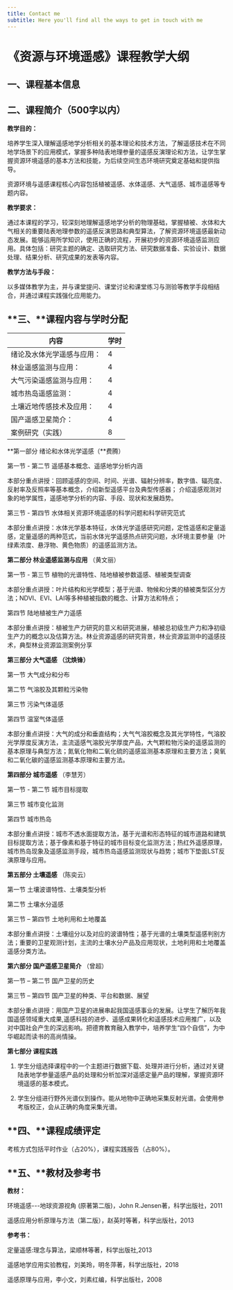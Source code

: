 ```yaml
---
title: Contact me
subtitle: Here you'll find all the ways to get in touch with me
---
```

# **《资源与环境遥感》课程教学大纲**

## 一、**课程基本信息**

 

## 二、课程简介（500字以内）

**教学目的：**

培养学生深入理解遥感地学分析相关的基本理论和技术方法，了解遥感技术在不同地学场景下的应用模式，掌握多种陆表地理参量的遥感反演理论和方法，让学生掌握资源环境遥感的基本方法和技能，为后续空间生态环境研究奠定基础和提供指导。

资源环境与遥感课程核心内容包括植被遥感、水体遥感、大气遥感、城市遥感等专题内容。

**教学要求：**

通过本课程的学习，较深刻地理解遥感地学分析的物理基础，掌握植被、水体和大气相关的重要陆表地理参数的遥感反演思路和典型算法，了解资源环境遥感最新动态发展。能够运用所学知识，使用正确的流程，开展初步的资源环境遥感监测应用。具体包括：研究主题的确定、选取研究方法、研究数据准备、实验设计、数据处理、结果分析、研究成果的发表等内容。

**教学方法与手段：**

以多媒体教学为主，并与课堂提问、课堂讨论和课堂练习与测验等教学手段相结合，并通过课程实践强化应用能力。

 

## **三、**课程内容与学时分配

| 内容                       | 学时 |
| -------------------------- | ---- |
| 绪论及水体光学遥感与应用： | 4    |
| 林业遥感监测与应用：       | 4    |
| 大气污染遥感监测与应用：   | 4    |
| 城市热岛遥感监测：         | 4    |
| 土壤近地传感技术及应用：   | 4    |
| 国产遥感卫星简介：         | 4    |
| 案例研究（实践）           | 8    |

 

**第一部分 绪论和水体光学遥感（**费腾）

第一节 - 第二节 遥感基本概念、遥感地学分析内涵

本部分重点讲授：回顾遥感的空间、时间、光谱、辐射分辨率，数字值、辐亮度、反射率及反照率等基本概念，介绍新型遥感平台及典型传感器； 介绍遥感观测对象的地学属性，遥感地学分析的内容、手段、现状和发展趋势。

第三节 - 第四节 水体相关资源环境遥感的科学问题和科学研究范式

本部分重点讲授：水体光学基本特征，水体光学遥感研究问题，定性遥感和定量遥感，定量遥感的两种范式，当前水体光学遥感热点研究问题，水环境主要参量（叶绿素浓度、悬浮物、黄色物质）的遥感监测方法。

 

**第二部分 林业遥感监测与应用** （黄文丽）

第一节 - 第三节 植物的光谱特性、陆地植被参数遥感、植被类型调查

本部分重点讲授：叶片结构和光学模型；基于光谱、物候和分类的植被类型区分方法；NDVI、EVI、LAI等多种植被指数的概念、计算方法和特点；

第四节  陆地植被生产力遥感

本部分重点讲授：植被生产力研究的意义和研究进展，植被总初级生产力和净初级生产力的概念以及估算方法。林业资源遥感的研究背景，林业资源监测中的遥感技术，典型林业资源监测案例分享

 

 

**第三部分 大气遥感 （**沈焕锋**）**

第一节  大气成分和分布

第二节  气溶胶及其颗粒污染物

第三节  污染气体遥感

第四节  温室气体遥感

本部分重点讲授：大气的成分和垂直结构；大气气溶胶概念及其光学特性，气溶胶光学厚度反演方法，主流遥感气溶胶光学厚度产品，大气颗粒物污染的遥感监测的基本原理与典型方法；氮氧化物和二氧化硫的遥感监测基本原理和主要方法；臭氧和二氧化碳的遥感监测基本原理和主要方法。

 

**第四部分 城市遥感** （李慧芳）

第一节 - 第二节 城市目标提取

第三节  城市变化监测

第四节  城市热岛

本部分重点讲授：城市不透水面提取方法，基于光谱和形态特征的城市道路和建筑目标提取方法；基于像素和基于特征的城市目标变化监测方法；热红外遥感原理，城市热岛现象及遥感监测手段，城市热岛遥感监测现状与趋势；城市下垫面LST反演原理与应用。

 

**第五部分 土壤遥感** （陈奕云）

第一节  土壤波谱特性、土壤类型分析

第二节  土壤水分遥感

第三节 – 第四节 土地利用和土地覆盖

本部分重点讲授：土壤组分以及对应的波谱特性；基于光谱的土壤类型遥感判别方法；重要的卫星观测计划，主流的土壤水分产品及应用现状，土地利用和土地覆盖遥感分类方法。

 

**第六部分 国产遥感卫星简介** （曾超）

第一节 – 第二节  国产卫星的历史

第三节 – 第四节  国产卫星的种类、平台和数据、展望

本部分重点讲授：用国产卫星的进展串起我国遥感事业的发展。让学生了解历年我国遥感领域重大成果,遥感科技的进步、遥感成果转化和遥感技术应用推广，以及对中国社会产生的深远影响。把德育教育融入教学中，培养学生“四个自信”，为中华崛起而读书的高尚情操。

 

**第七部分 课程实践**

1. 学生分组选择课程中的一个主题进行数据下载、处理并进行分析，通过对关键陆表地学参量遥感产品的处理和分析加深对遥感定量产品的理解，掌握资源环境遥感的基本模式。

2. 学生分组进行野外光谱仪到操作。能从地物中正确地采集反射光谱。会使用参考版校正，会从正确的角度采集光谱。

## **四、**课程成绩评定

考核方式包括平时作业（占20%），课程实践报告（占80%）。



## **五、**教材及参考书

**教材：** 

环境遥感---地球资源视角 (原著第二版)，John R.Jensen著，科学出版社，2011

遥感应用分析原理与方法（第二版），赵英时等著，科学出版社，2013

**参考书：**

定量遥感:理念与算法，梁顺林等著，科学出版社,2013

遥感地学应用实验教程，刘美玲，明冬萍著，科学出版社，2018

遥感原理与应用，李小文，刘素红编，科学出版社，2008



